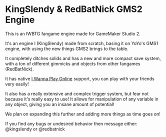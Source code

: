 # KingSlendy & RedBatNick GMS2 Engine

This is an IWBTG fangame engine made for GameMaker Studio 2.

It's an engine I (KingSlendy) made from scratch, basing it on YoYo's GMS1 engine, with using the new things GMS2 brings to the table.

It completely ditches solids and has a new and more compact save system, with a ton of different gimmicks and objects from other fangames (RedBatNick).

It has native [I Wanna Play Online](https://iwpo.dappermink.com) support, you can play with your friends very easily!

It also has a really extensive and complex trigger system, but fear not because it's really easy to use! It allows for manipulation of any variable in any object, giving you an insane amount of potential!

We plan on expanding this further and adding more things as time goes on!

If you find any bugs or undesired behavior then message either: @kingslendy or @redbatnick
